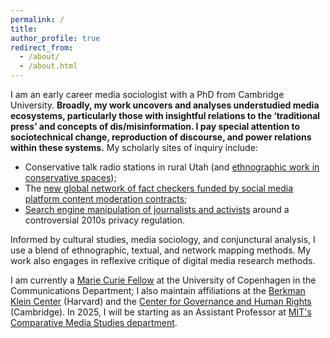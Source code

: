 ```yaml
---
permalink: /
title: 
author_profile: true
redirect_from: 
  - /about/
  - /about.html
---
```

I am an early career media sociologist with a PhD from Cambridge University. <b>Broadly, my work uncovers and analyses understudied media ecosystems, particularly those with insightful relations to the ‘traditional press’ and concepts of dis/misinformation. I pay special attention to sociotechnical change, reproduction of discourse, and power relations within these systems.</b> My scholarly sites of inquiry include:
- Conservative talk radio stations in rural Utah (and [ethnographic work in conservative spaces](https://researchwiththeright.wordpress.com/));
- The [new global network of fact checkers funded by social media platform content moderation contracts](https://ijoc.org/index.php/ijoc/article/view/19851); 
- [Search engine manipulation of journalists and activists](https://journals.sagepub.com/doi/full/10.1177/1461444820912534) around a controversial 2010s privacy regulation. 

Informed by cultural studies, media sociology, and conjunctural analysis, I use a blend of ethnographic, textual, and network mapping methods. My work also engages in reflexive critique of digital media research methods.


I am currently a [Marie Curie Fellow](https://cordis.europa.eu/project/id/101109725) at the University of Copenhagen in the Communications Department; I also maintain affiliations at the [Berkman Klein Center](https://cyber.harvard.edu/people/rebekah-larsen) (Harvard) and the [Center for Governance and Human Rights](https://www.cghr.polis.cam.ac.uk/people/dr-rebekah-larsen/) (Cambridge). In 2025, I will be starting as an Assistant Professor at [MIT's Comparative Media Studies department](https://cmsw.mit.edu/). 
